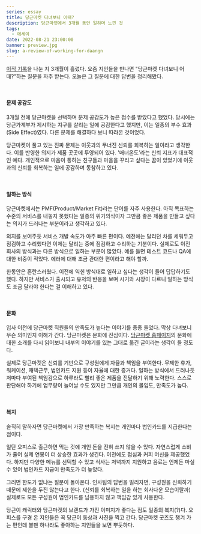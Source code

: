 ```yaml
---
series: essay
title: 당근마켓 다녀보니 어때?
description: 당근마켓에서 3개월 동안 일하며 느낀 것
tags:
  - 에세이
date: 2022-08-21 23:00:00
banner: preview.jpg
slug: a-review-of-working-for-daangn
---
```


[이직 기록](/record-of-change-jobs-in-2022)을 나눈 지 3개월이 흘렀다. 요즘 지인들을 만나면 "당근마켓 다녀보니 어때?"하는 질문을 자주 받는다. 오늘은 그 질문에 대한 답변을 정리해봤다.

<br/>

#### 문제 공감도

3개월 전에 당근마켓을 선택하며 문제 공감도가 높은 점수를 받았다고 했었다. 당시에는 당근가계부가 제시하는 지구를 살리는 일에 공감한다고 했지만, 이는 일종의 부수 효과(Side Effect)였다. 다른 문제를 해결하다 보니 따라온 것이었다.

당근마켓이 풀고 있는 진짜 문제는 이웃과의 무너진 신뢰를 회복하는 일이라고 생각한다. 이를 반영한 의지가 제품 곳곳에 투영되어 있다. '매너온도'라는 신뢰 지표가 대표적인 예다. 개인적으로 마음이 통하는 친구들과 마을을 꾸리고 싶다는 꿈이 있었기에 이웃과의 신뢰를 회복하는 일에 공감하며 동참하고 있다.

<br/>

#### 일하는 방식

당근마켓에서는 PMF(Product/Market Fit)라는 단어를 자주 사용한다. 아직 목표하는 수준의 서비스를 내놓지 못했다는 일종의 위기의식이자 그만큼 좋은 제품을 만들고 싶다는 의지가 드러나는 부분이라고 생각하고 있다.

의지를 보여주듯 서비스 개발 속도가 아주 빠른 편이다. 예전에는 달리던 차를 세워두고 점검하고 수리했다면 이제는 달리는 중에 점검하고 수리하는 기분이다. 실제로도 이전 회사의 방식과는 다른 방식으로 일하는 부분이 많았다. 예를 들면 테스트 코드나 QA에 대한 비중이 적었다. 에러에 대해 조금 관대한 편이라고 해야 할까.

한동안은 혼란스러웠다. 이전에 익힌 방식대로 일하고 싶다는 생각이 들어 답답하기도 했다. 하지만 서비스가 출시되고 유저의 반응을 보며 시기와 시장이 다르니 일하는 방식도 조금 달라야 한다는 걸 이해하고 있다.

<br/>

#### 문화

입사 이전에 당근마켓 직원들의 만족도가 높다는 이야기를 종종 들었다. 막상 다녀보니 무슨 의미인지 이해가 간다. 당근마켓은 문화에 진심이다. [당근마켓 홈페이지](https://team.daangn.com/culture/)의 문화에 대한 소개를 다시 읽어보니 내부의 이야기를 있는 그대로 옮긴 글이라는 생각이 들 정도다.

실제로 당근마켓은 신뢰를 기반으로 구성원에게 자율과 책임을 부여한다. 무제한 휴가, 워케이션, 재택근무, 법인카드 지원 등이 자율에 대한 증거다. 일하는 방식에서 드러나듯 저마다 부여된 책임감으로 하루라도 빨리 좋은 제품을 전달하기 위해 노력한다. 스스로 판단해야 하기에 업무량이 늘어날 수도 있지만 그만큼 개인의 몰입도, 만족도가 높다.

<br/>

#### 복지

솔직히 말하자면 당근마켓에서 가장 만족하는 복지는 개인마다 법인카드를 지급한다는 점이다.

일단 오피스로 출근하면 먹는 것에 개인 돈을 전혀 쓰지 않을 수 있다. 자연스럽게 소비가 줄어 실제 연봉이 더 상승한 효과가 생긴다. 이전에도 점심과 커피 머신을 제공했었다. 하지만 다양한 메뉴를 선택할 수 있고 식사는 저녁까지 지원하고 음료는 언제든 마실 수 있어 법인카드 지급이 만족도가 더 높았다.

그러면 한도가 없냐는 질문이 돌아온다. 인사팀의 답변을 빌리자면, 구성원을 신뢰하기 때문에 제한을 두진 않는다고 한다. (신뢰를 회복하는 일을 하는 회사다운 모습이랄까) 실제로도 모든 구성원이 법인카드를 남용하지 않고 책임감 있게 사용한다.

당근이 캐릭터와 당근마켓의 브랜드가 가진 이미지가 좋다는 점도 일종의 복지(?)다. 오피스를 구경 온 지인들은 꼭 당근이 동상과 사진을 찍고 간다. 당근마켓 굿즈도 챙겨 가는 편인데 볼펜 하나라도 좋아하는 지인들을 보면 뿌듯하다.

